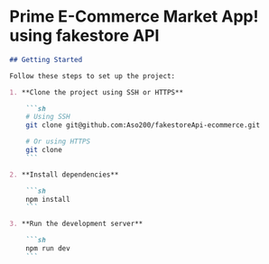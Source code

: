 # Prime E-Commerce Market App! using fakestore API

```markdown
## Getting Started

Follow these steps to set up the project:

1. **Clone the project using SSH or HTTPS**

    ```sh
    # Using SSH
    git clone git@github.com:Aso200/fakestoreApi-ecommerce.git

    # Or using HTTPS
    git clone 
    ```

2. **Install dependencies**

    ```sh
    npm install
    ```

3. **Run the development server**

    ```sh
    npm run dev
    ```
```
